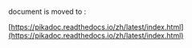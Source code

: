 document is moved to :

[https://pikadoc.readthedocs.io/zh/latest/index.html](https://pikadoc.readthedocs.io/zh/latest/index.html)
